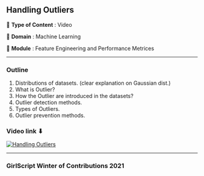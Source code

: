 ## Handling Outliers
🔴 **Type of Content** : Video

🔴 **Domain** : Machine Learning

🔴 **Module** : Feature Engineering and Performance Metrices

*********************************************************************

### Outline 
1. Distributions of datasets. (clear explanation on Gaussian dist.) 
2. What is Outlier?
3. How the Outlier are introduced in the datasets?
4. Outlier detection methods.
5. Types of Outliers.
6. Outlier prevention methods.


### Video link ⬇

[![Handling Outliers](https://user-images.githubusercontent.com/30192967/139085629-3ffa00da-6fef-4da8-a9ca-861651756be1.png)](https://youtu.be/_bmtS5OT670)


*********************************************************************

### GirlScript Winter of Contributions 2021
